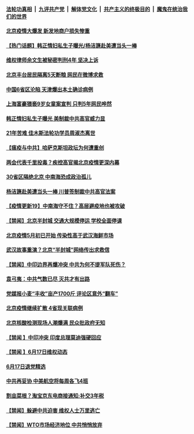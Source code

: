 

####  [法轮功真相](../../../../basic/blob/master/README.md?t=06181831) &nbsp;|&nbsp; [九评共产党](../../../../9ping.md/blob/master/README.md?t=06181831) &nbsp;|&nbsp; [解体党文化](../../../../jtdwh.md/blob/master/README.md?t=06181831)  &nbsp;|&nbsp; [共产主义的终极目的](../../../../gczydzjmd.md/blob/master/README.md?t=06181831) &nbsp;|&nbsp; [魔鬼在统治我们的世界](../../../../mgztzwmdsj.md/blob/master/README.md?t=06181831) 

#### [北京疫情大爆发  新发地商户损失惨重](../pages/prog204/a102874039.md?t=06181831) 

#### [【热门话题】韩正情妇私生子曝光/杨洁篪赴美遭当头一棒](../pages/prog204/a102873979.md?t=06181831) 

#### [维权律师余文生被秘密判刑4年 坚决上诉](../pages/prog204/a102873975.md?t=06181831) 

#### [北京丰台居民隔离5天断粮 网民在微博求救](../pages/prog204/a102873950.md?t=06181831) 

#### [中国6省区沦陷 天津爆出本土确诊病例](../pages/prog204/a102873933.md?t=06181831) 

#### [上海富豪猥亵9岁女童案宣判 只判5年网民哗然](../pages/prog204/a102873897.md?t=06181831) 

#### [韩正情妇私生子曝光 美制裁中共高官威力显](../pages/prog204/a102873840.md?t=06181831) 

#### [21年苦难 佳木斯法轮功学员周淑杰离世](../pages/prog204/a102873864.md?t=06181831) 

#### [【瘟疫与中共】哈萨克斯坦政坛为何遭重创](../pages/prog204/a102873854.md?t=06181831) 

#### [两会代表千里投毒？疾控高官揭北京疫情更深内幕](../pages/prog204/a102873766.md?t=06181831) 

#### [30省区隔绝北京 中南海恐成政治孤儿](../pages/prog204/a102873753.md?t=06181831) 

#### [杨洁篪赴美遭当头一棒 川普签制裁中共高官法案](../pages/prog204/a102873739.md?t=06181831) 


#### [【疫情更新19】中南海守不住？高层避疫地也被攻破](../pages/prog204/a102871164.md?t=06181831) 

#### [【禁闻】北京半封城 交通大规模停运 学校全面停课](../pages/prog204/a102873609.md?t=06181831) 

#### [北京疫情5月初已开始 传染性高于武汉海鲜市场](../pages/prog204/a102873597.md?t=06181831) 

#### [武汉故事重演？北京“半封城”网络传出求救信](../pages/prog204/a102873572.md?t=06181831) 


#### [【禁闻】中印边界再爆冲突 中共为何不提军队死伤？](../pages/prog204/a102873602.md?t=06181831) 

#### [袁弓夷：中共气数已尽 灭共才有出路](../pages/prog204/a102873576.md?t=06181831) 

#### [党媒报小麦“丰收”亩产1700斤 评论区意外“翻车”](../pages/prog204/a102873516.md?t=06181831) 

#### [北京疫情继续扩散 4省现关联病例](../pages/prog204/a102873541.md?t=06181831) 

#### [北京核酸检测现场人潮爆满 民众批政府无知](../pages/prog204/a102873539.md?t=06181831) 

#### [【禁闻 】中印冲突 印度总理莫迪强硬回应](../pages/prog204/a102873514.md?t=06181831) 

#### [【禁闻 】6月17日维权动态](../pages/prog204/a102873511.md?t=06181831) 

#### [6月17日退党精选](../pages/prog204/a102873521.md?t=06181831) 

#### [中共再妥协 中美航空将每周各飞4班](../pages/prog204/a102873483.md?t=06181831) 

#### [割韭菜根？淘宝京东电商接通知:补交3年税](../pages/prog204/a102873472.md?t=06181831) 

#### [【禁闻】躲避中共迫害 维权人士万里逃亡](../pages/prog204/a102873486.md?t=06181831) 

#### [【禁闻】WTO市场经济地位 中共悄悄放弃](../pages/prog204/a102873469.md?t=06181831) 

